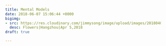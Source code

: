 ```yaml
---
title: Mental Models
date: 2018-06-07 15:06:44 +0000
bigimg:
- src: https://res.cloudinary.com/jimmysong/image/upload/images/2018040501.jpg
  desc: Flowers|Hangzhou|Apr 5,2018
draft: true

---
```


